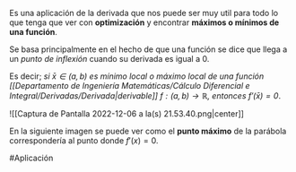 
Es una aplicación de la derivada que nos puede ser muy util para todo lo que tenga que ver con **optimización** y encontrar **máximos o mínimos de una función**. 

Se basa principalmente en el hecho de que una función se dice que llega a un *punto de inflexión* cuando su derivada es igual a 0. 

Es decir; *si $\bar{x}\in(a,b)$ es mínimo local o máximo local de una función [[Departamento de Ingeniería Matemáticas/Cálculo Diferencial e Integral/Derivadas/Derivada|derivable]] $f:(a,b)\rightarrow\mathbb{R}$, entonces $f'(\bar{x})=0$*.

![[Captura de Pantalla 2022-12-06 a la(s) 21.53.40.png|center]]


En la siguiente imagen se puede ver como el **punto máximo** de la parábola correspondería al punto donde $f'(x)=0$. 

#Aplicación 